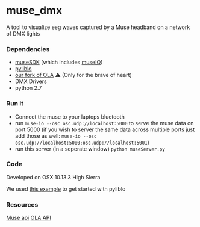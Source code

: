 # muse_dmx
A tool to visualize eeg waves captured by a Muse headband on a network of DMX lights

### Dependencies
- [museSDK](http://developer.choosemuse.com/sdk/ios) (which includes [museIO](http://developer.choosemuse.com/tools/museio))
- [pyliblo](http://das.nasophon.de/pyliblo/)
- [our fork of OLA](https://github.com/Etragas/ola) ⚠️ (Only for the brave of heart)
- DMX Drivers 
- python 2.7

### Run it
- Connect the muse to your laptops bluetooth
- run `muse-io --osc osc.udp://localhost:5000` to serve the muse data on port 5000 (if you wish to server the same data across multiple ports just add those as well: `muse-io --osc osc.udp://localhost:5000;osc.udp://localhost:5001`)
- run this server (in a seperate window) `python museServer.py`

### Code
Developed on OSX 10.13.3 High Sierra

We used [this example](http://developer.choosemuse.com/research-tools-example/grabbing-data-from-museio-a-few-simple-examples-of-muse-osc-servers#python) to get started with pyliblo

### Resources
[Muse api](http://developer.choosemuse.com/tools/available-data)
[OLA API](https://www.openlighting.org/ola/developer-documentation/python-api/)
